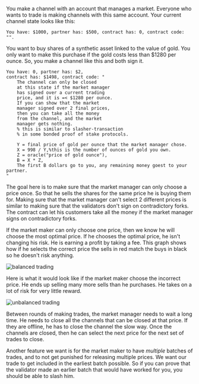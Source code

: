 You make a channel with an account that manages a market.
Everyone who wants to trade is making channels with this same account.
Your current channel state looks like this:
```
You have: $1000, partner has: $500, contract has: 0, contract code: "".
```

You want to buy shares of a synthetic asset linked to the value of gold.
You only want to make this purchase if the gold costs less than $1280 per ounce.
So, you make a channel like this and both sign it.

```
You have: 0, partner has: $2,
contract has: $1498, contract code: "
    The channel can only be closed 
    at this state if the market manager 
    has signed over a current trading 
    price, and it is =< $1280 per ounce.
    If you can show that the market 
    manager signed over 2 final prices, 
    then you can take all the money 
    from the channel, and the market 
    manager gets nothing. 
    % this is similar to slasher-transaction 
    % in some bonded proof of stake protocols.

    Y = final price of gold per ounce that the market manager chose.
    X = 998 / Y,%this is the number of ounces of gold you own.
    Z = oracle("price of gold ounce"),
    B = X * Z,
    The first B dollars go to you, any remaining money goest to your partner.
"
```

The goal here is to make sure that the market manager can only choose a price once. So that he sells the shares for the same price he is buying them for.
Making sure that the market manager can't select 2 different prices is similar to making sure that the validators don't sign on contradictory forks. The contract can let his customers take all the money if the market manager signs on contradictory forks.


If the market maker can only choose one price, then we know he will choose the most optimal price.
If he chooses the optimal price, he isn't changing his risk. He is earning a profit by taking a fee. This graph shows how if he selects the correct price the sells in red match the buys in black so he doesn't risk anything.

![balanced trading](/batch_channel.png)

Here is what it would look like if the market maker choose the incorrect price. He ends up selling many more sells than he purchases. He takes on a lot of risk for very little reward.

![unbalanced trading](/batch_channel_unbalanced.png)


Between rounds of making trades, the market manager needs to wait a long time.
He needs to close all the channels that can be closed at that price.
If they are offline, he has to close the channel the slow way.
Once the channels are closed, then he can select the next price for the next set of trades to close.


Another feature we want is for the market maker to have _multiple_ batches of trades, and to not get punished for releasing multiple prices.
We want our trade to get included in the earliest batch possible. So if you can prove that the validator made an earlier batch that would have worked for you, you should be able to slash him.

